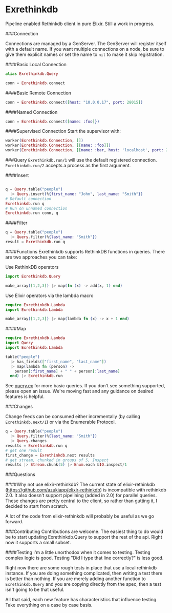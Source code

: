 Exrethinkdb
===========

Pipeline enabled Rethinkdb client in pure Elixir. Still a work in progress.

###Connection

Connections are managed by a GenServer. The GenServer will register itself with a default name. If you want multiple connections on a node, be sure to give them explicit names or set the name to `nil` to make it skip registration.

####Basic Local Connection
```elixir
alias Exrethinkdb.Query

conn = Exrethinkdb.connect
```

####Basic Remote Connection
```elixir
conn = Exrethinkdb.connect([host: "10.0.0.17", port: 28015])
```

####Named Connection
```elixir
conn = Exrethinkdb.connect([name: :foo]})
```

####Supervised Connection
Start the supervisor with:
```elixir
worker(Exrethinkdb.Connection, [])
worker(Exrethinkdb.Connection, [[name: :foo]])
worker(Exrethinkdb.Connection, [[name: :bar, host: 'localhost', port: 28015]])
```

###Query
`Exrethinkdb.run/1` will use the default registered connection. `Exrethinkdb.run/2` accepts a process as the first argument.

####Insert
```elixir

q = Query.table("people")
  |> Query.insert(%{first_name: "John", last_name: "Smith"})
# Default connection
Exrethinkdb.run q
# Run on unnamed connection
Exrethinkdb.run conn, q
```

####Filter
```elixir
q = Query.table("people")
  |> Query.filter(%{last_name: "Smith"})
result = Exrethinkdb.run q
```

####Functions
Exrethinkdb supports RethinkDB functions in queries. There are two approaches you can take:

Use RethinkDB operators
```elixir
import Exrethinkdb.Query

make_array([1,2,3]) |> map(fn (x) -> add(x, 1) end)
```

Use Elixir operators via the lambda macro
```elixir
require Exrethinkdb.Lambda
import Exrethinkdb.Lambda

make_array([1,2,3]) |> map(lambda fn (x) -> x + 1 end)
```

####Map
```elixir
require Exrethinkdb.Lambda
import Query
import Exrethinkdb.Lambda

table("people")
  |> has_fields(["first_name", "last_name"])
  |> map(lambda fn (person) ->
    person[:first_name] + " " + person[:last_name]
  end) |> Exrethinkdb.run
```



See [query.ex](lib/exrethinkdb/query.ex) for more basic queries. If you don't see something supported, please open an issue. We're moving fast and any guidance on desired features is helpful.

###Changes

Change feeds can be consumed either incrementally (by calling `Exrethinkdb.next/1`) or via the Enumerable Protocol.

```elixir
q = Query.table("people")
  |> Query.filter(%{last_name: "Smith"})
  |> Query.changes
results = Exrethinkdb.run q
# get one result
first_change = Exrethinkdb.next results
# get stream, chunked in groups of 5, Inspect
results |> Stream.chunk(5) |> Enum.each &IO.inspect/1
```

###Questions

####Why not use elixir-rethinkdb?
The current state of elixir-rethinkdb (https://github.com/azukiapp/elixir-rethinkdb) is incompatible with rethinkdb 2.0. It also doesn't support pipelining (added in 2.0) for parallel queries. These changes are pretty central to the client, so rather than gutting it, I decided to start from scratch.

A lot of the code from elixir-rethinkdb will probably be useful as we go forward.

###Contributing
Contributions are welcome. The easiest thing to do would be to start updating Exrethinkdb.Query to support the rest of the api. Right now it supports a small subset.

####Testing
I'm a little unorthodox when it comes to testing. Testing complex logic is good. Testing "Did I type that line correctly?" is less good.

Right now there are some rough tests in place that use a local rethinkdb instance. If you are doing something complicated, then writing a test there is better than nothing. If you are merely adding another function to `Exrethinkdb.Query` and you are copying directly from the spec, then a test isn't going to be that useful.

All that said, each new feature has characteristics that influence testing. Take everything on a case by case basis.
